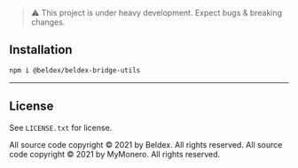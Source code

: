 
> :warning: This project is under heavy development. Expect bugs & breaking changes.

## Installation

```bash
npm i @beldex/beldex-bridge-utils
```

-----

## License

See `LICENSE.txt` for license.

All source code copyright © 2021 by Beldex. All rights reserved.
All source code copyright © 2021 by MyMonero. All rights reserved.